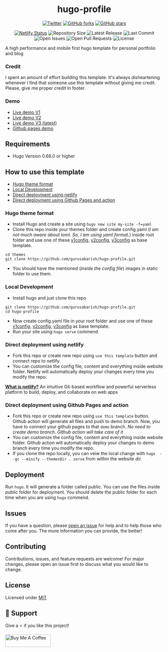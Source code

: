 <div align="center">
  
# hugo-profile 
 
[![Twitter](https://img.shields.io/twitter/url?label=Tweet&style=social&url=https%3A%2F%2Fgithub.com%2Fgurusabarish%2Fhugo-profile)](https://twitter.com/intent/tweet?text=Wow:&url=https%3A%2F%2Fgithub.com%2Fgurusabarish%2Fhugo-profile) [![GitHub forks](https://img.shields.io/github/forks/gurusabarish/hugo-profile?style=plastic)](https://github.com/gurusabarish/hugo-profile/network) [![GitHub stars](https://img.shields.io/github/stars/gurusabarish/hugo-profile?style=plastic)](https://github.com/gurusabarish/hugo-profile/stargazers)

[![Netlify Status](https://api.netlify.com/api/v1/badges/5c1dcb34-cada-4c80-82b7-cfdbdbd7c774/deploy-status)](https://app.netlify.com/sites/hugo-profile/deploys)
![Repository Size](https://img.shields.io/github/repo-size/gurusabarish/hugo-profile)
![Latest Release](https://img.shields.io/github/v/release/gurusabarish/hugo-profile?include_prereleases)
![Last Commit](https://img.shields.io/github/last-commit/gurusabarish/hugo-profile)
![Open Issues](https://img.shields.io/github/issues/gurusabarish/hugo-profile?color=important)
![Open Pull Requests](https://img.shields.io/github/issues-pr/gurusabarish/hugo-profile?color=yellowgreen)
![License](https://img.shields.io/github/license/gurusabarish/hugo-profile)

</div>

A high performance and mobile first hugo template for personal portfolio and blog

### Credit

I spent an amount of effort building this template. It's always disheartening whenever I find that someone use this template without giving me credit. Please, give me proper credit in footer.

### Demo

- [Live demo V1](https://hugo-profile-1.netlify.app)
- [Live demo V2](https://hugo-profile-2.netlify.app)
- [Live demo V3 (latest)](https://hugo-profile.netlify.app)
- [Github pages demo](https://gurusabarish.github.io/hugo-profile)

## Requirements

- Hugo Version 0.68.0 or higher

## How to use this template

- [Hugo theme format](#Hugo-theme-format)
- [Local Development](#Local-Development)
- [Direct deployment using netlify](#Direct-deployment-using-netlify)
- [Direct deployment using Github Pages and action](#Direct-deployment-using-Github-Pages-and-action)

### Hugo theme format

- Install Hugo and create a site using `hugo new site my-site -f=yaml`
- Clone this repo inside your themes folder and create config.yaml (_I am not much aware about toml. So, I am using yaml format._) inside root folder and use one of these [v1config](https://github.com/gurusabarish/hugo-profile/blob/master/website/v1.yaml), [v2config](https://github.com/gurusabarish/hugo-profile/blob/master/website/v2.yaml), [v3config](https://github.com/gurusabarish/hugo-profile/blob/master/website/v3.yaml) as base template.

```
cd themes
git clone https://github.com/gurusabarish/hugo-profile.git
```

- You should have the mentioned (_inside the config file_) images in static folder to use them.

### Local Development

- Install hugo and just clone this repo

```
git clone https://github.com/gurusabarish/hugo-profile.git
cd hugo-profile
```

- Now create config.yaml file in your root folder and use one of these [v1config](https://github.com/gurusabarish/hugo-profile/blob/master/website/v1.yaml), [v2config](https://github.com/gurusabarish/hugo-profile/blob/master/website/v2.yaml), [v3config](https://github.com/gurusabarish/hugo-profile/blob/master/website/v3.yaml) as base template.
- Run your site using `hugo serve` commend

### Direct deployment using netlify

- Fork this repo or create new repo using `use this template` button and connect repo to netlify.
- You can customize the config file, content and everything inside website folder. Netlify will automatically deploy your changes every time you modify the repo.

**[What is netlify?](https://www.netlify.com/about/)** An intuitive Git-based workflow and powerful serverless platform to build, deploy, and collaborate on web apps

### Direct deployment using Github Pages and action

- Fork this repo or create new repo using `use this template` button. Github action will generate all files and push to demo branch. Now, you have to connect your github pages to that `demo` branch. _No need to create demo branch. Github action will take care of it_
- You can customize the config file, content and everything inside website folder. Github action will automatically deploy your changes to demo branch every time you modify the repo.
- If you clone the repo locally, you can veiw the local change with `hugo  --gc --minify --themesDir . serve` from within the website dir.

## Deployment

Run `hugo`. It will generate a folder called public. You can use the files inside public folder for deployment. You should delete the public folder for each time when you are using `hugo` commend.

## Issues

If you have a question, please [open an issue](https://github.com/gurusabarish/hugo-profile/issues) for help and to help those who come after you. The more information you can provide, the better!

## Contributing

Contributions, issues, and feature requests are welcome! For major changes, please open an issue first to discuss what you would like to change.

## License

Licensed under [MIT](LICENSE)

## 🤝 Support

Give a ⭐️ if you like this project!

<a href="https://www.buymeacoffee.com/gurusabarish" target="_blank" rel="noopener"><img src="https://cdn.buymeacoffee.com/buttons/v2/default-yellow.png" height="40" width="145" alt="Buy Me A Coffee"></a>
